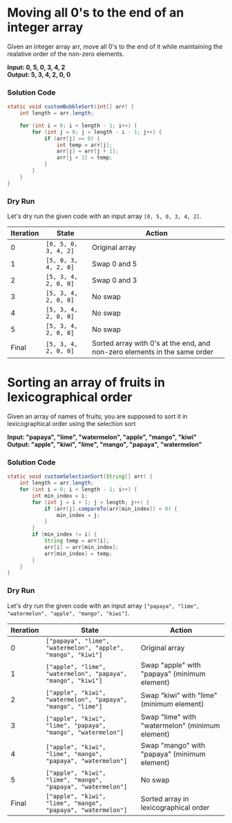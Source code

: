 Moving all 0's to the end of an integer array
=======================================
Given an integer array arr, move all 0's to the end of it while maintaining the realative order of the non-zero
elements.

**Input: 0, 5, 0, 3, 4, 2 <br>
Output: 5, 3, 4, 2, 0, 0**

### Solution Code

```java
static void customBubbleSort(int[] arr) {
    int length = arr.length;

    for (int i = 0; i < length - 1; i++) {
        for (int j = 0; j < length - i - 1; j++) {
            if (arr[j] == 0) {
                int temp = arr[j];
                arr[j] = arr[j + 1];
                arr[j + 1] = temp;
            }
        }
    }
}
```

### Dry Run

Let's dry run the given code with an input array `[0, 5, 0, 3, 4, 2]`.

| Iteration | State                | Action                                                                    |
|-----------|----------------------|---------------------------------------------------------------------------|
| 0         | `[0, 5, 0, 3, 4, 2]` | Original array                                                            |
| 1         | `[5, 0, 3, 4, 2, 0]` | Swap 0 and 5                                                              |
| 2         | `[5, 3, 4, 2, 0, 0]` | Swap 0 and 3                                                              |
| 3         | `[5, 3, 4, 2, 0, 0]` | No swap                                                                   |
| 4         | `[5, 3, 4, 2, 0, 0]` | No swap                                                                   |
| 5         | `[5, 3, 4, 2, 0, 0]` | No swap                                                                   |
| Final     | `[5, 3, 4, 2, 0, 0]` | Sorted array with 0's at the end, and non-zero elements in the same order |

Sorting an array of fruits in lexicographical order
=======================================
Given an array of names of fruits; you are supposed to sort it in lexicographical order using the selection sort

**Input: "papaya", "lime", "watermelon", "apple", "mango", "kiwi" <br>
Output: "apple", "kiwi", "lime", "mango", "papaya", "watermelon"**

### Solution Code

```java
static void customSelectionSort(String[] arr) {
    int length = arr.length;
    for (int i = 0; i < length - 1; i++) {
        int min_index = i;
        for (int j = i + 1; j < length; j++) {
            if (arr[j].compareTo(arr[min_index]) < 0) {
                min_index = j;
            }
        }
        if (min_index != i) {
            String temp = arr[i];
            arr[i] = arr[min_index];
            arr[min_index] = temp;
        }
    }
}
```

### Dry Run

Let's dry run the given code with an input array `["papaya", "lime", "watermelon", "apple", "mango", "kiwi"]`.

| Iteration | State                                                        | Action                                          |
|-----------|--------------------------------------------------------------|-------------------------------------------------|
| 0         | `["papaya", "lime", "watermelon", "apple", "mango", "kiwi"]` | Original array                                  |
| 1         | `["apple", "lime", "watermelon", "papaya", "mango", "kiwi"]` | Swap "apple" with "papaya" (minimum element)    |
| 2         | `["apple", "kiwi", "watermelon", "papaya", "mango", "lime"]` | Swap "kiwi" with "lime" (minimum element)       |
| 3         | `["apple", "kiwi", "lime", "papaya", "mango", "watermelon"]` | Swap "lime" with "watermelon" (minimum element) |
| 4         | `["apple", "kiwi", "lime", "mango", "papaya", "watermelon"]` | Swap "mango" with "papaya" (minimum element)    |
| 5         | `["apple", "kiwi", "lime", "mango", "papaya", "watermelon"]` | No swap                                         |
| Final     | `["apple", "kiwi", "lime", "mango", "papaya", "watermelon"]` | Sorted array in lexicographical order           |